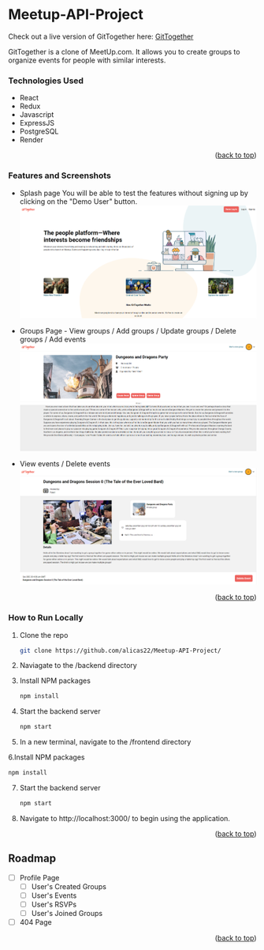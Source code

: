 # Meetup-API-Project
<a name="readme-top"></a>

Check out a live version of GitTogether here:
[GitTogether][render-url]

[render-url]: https://meetup-api.onrender.com/

GitTogether is a clone of MeetUp.com. It allows you to create groups to organize events for people with similar interests.

### Technologies Used
* React
* Redux
* Javascript
* ExpressJS
* PostgreSQL
* Render

<p align="right">(<a href="#readme-top">back to top</a>)</p>


### Features and Screenshots
* Splash page
You will be able to test the features without signing up by clicking on the "Demo User" button.
![Splash Page](https://github.com/alicas22/Meetup-API-Project/blob/main/GitTogether%20splashpage.png)

* Groups Page - View groups / Add groups / Update groups / Delete groups / Add events
![Groups Page](https://github.com/alicas22/Meetup-API-Project/blob/main/GitTogether%20Groups.PNG)

* View events / Delete events
![Events Page](https://github.com/alicas22/Meetup-API-Project/blob/main/GitTogether%20Events.PNG)

<p align="right">(<a href="#readme-top">back to top</a>)</p>

### How to Run Locally

1. Clone the repo
   ```sh
   git clone https://github.com/alicas22/Meetup-API-Project/
   ```
   
2. Naviagate to the /backend directory

3. Install NPM packages
   ```sh
   npm install
   ```
   
4. Start the backend server
   ```sh
   npm start
   ```
   
5. In a new terminal, navigate to the /frontend directory


6.Install NPM packages
   ```sh
   npm install
   ```
   
7. Start the backend server
   ```sh
   npm start
   ```
   
8. Navigate to http://localhost:3000/ to begin using the application.

<p align="right">(<a href="#readme-top">back to top</a>)</p>

<!-- ROADMAP -->
## Roadmap

- [ ] Profile Page
  - [ ] User's Created Groups
  - [ ] User's Events
  - [ ] User's RSVPs
  - [ ] User's Joined Groups
- [ ] 404 Page

<p align="right">(<a href="#readme-top">back to top</a>)</p>



<!-- ### Contact Information -->


<!-- MARKDOWN LINKS & IMAGES -->
